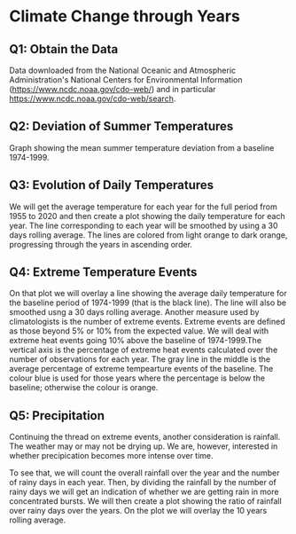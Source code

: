 # Climate Change through Years

## Q1: Obtain the Data
Data downloaded from the National Oceanic and Atmospheric Administration's National Centers for Environmental Information (https://www.ncdc.noaa.gov/cdo-web/) and in particular https://www.ncdc.noaa.gov/cdo-web/search.

## Q2: Deviation of Summer Temperatures
Graph showing the mean summer temperature deviation from a baseline 1974-1999.

## Q3: Evolution of Daily Temperatures
We will get the average temperature for each year for the full period from 1955 to 2020 and then create a plot showing the daily temperature for each year. The line corresponding to each year will be smoothed by using a 30 days rolling average. The lines are colored from light orange to dark orange, progressing through the years in ascending order.

## Q4: Extreme Temperature Events
On that plot we will overlay a line showing the average daily temperature for the baseline period of 1974-1999 (that is the black line). The line will also be smoothed usng a 30 days rolling average. 
Another measure used by climatologists is the number of extreme events. Extreme events are defined as those beyond 5% or 10% from the expected value. We will deal with extreme heat events going 10% above the baseline of 1974-1999.The vertical axis is the percentage of extreme heat events calculated over the number of observations for each year. The gray line in the middle is the average percentage of extreme tempearture events of the baseline. The colour blue is used for those years where the percentage is below the baseline; otherwise the colour is orange. 

## Q5: Precipitation
Continuing the thread on extreme events, another consideration is rainfall. The weather may or may not be drying up. We are, however, interested in whether precipication becomes more intense over time.

To see that, we will count the overall rainfall over the year and the number of rainy days in each year. Then, by dividing the rainfall by the number of rainy days we will get an indication of whether we are getting rain in more concentrated bursts. We will then create a plot showing the ratio of rainfall over rainy days over the years. On the plot we will overlay the 10 years rolling average.
